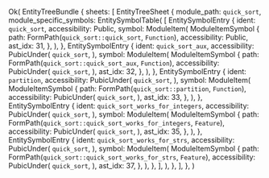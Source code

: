 Ok(
    EntityTreeBundle {
        sheets: [
            EntityTreeSheet {
                module_path: `quick_sort`,
                module_specific_symbols: EntitySymbolTable(
                    [
                        EntitySymbolEntry {
                            ident: `quick_sort`,
                            accessibility: Public,
                            symbol: ModuleItem(
                                ModuleItemSymbol {
                                    path: FormPath(`quick_sort::quick_sort`, `Function`),
                                    accessibility: Public,
                                    ast_idx: 31,
                                },
                            ),
                        },
                        EntitySymbolEntry {
                            ident: `quick_sort_aux`,
                            accessibility: PubicUnder(
                                `quick_sort`,
                            ),
                            symbol: ModuleItem(
                                ModuleItemSymbol {
                                    path: FormPath(`quick_sort::quick_sort_aux`, `Function`),
                                    accessibility: PubicUnder(
                                        `quick_sort`,
                                    ),
                                    ast_idx: 32,
                                },
                            ),
                        },
                        EntitySymbolEntry {
                            ident: `partition`,
                            accessibility: PubicUnder(
                                `quick_sort`,
                            ),
                            symbol: ModuleItem(
                                ModuleItemSymbol {
                                    path: FormPath(`quick_sort::partition`, `Function`),
                                    accessibility: PubicUnder(
                                        `quick_sort`,
                                    ),
                                    ast_idx: 33,
                                },
                            ),
                        },
                        EntitySymbolEntry {
                            ident: `quick_sort_works_for_integers`,
                            accessibility: PubicUnder(
                                `quick_sort`,
                            ),
                            symbol: ModuleItem(
                                ModuleItemSymbol {
                                    path: FormPath(`quick_sort::quick_sort_works_for_integers`, `Feature`),
                                    accessibility: PubicUnder(
                                        `quick_sort`,
                                    ),
                                    ast_idx: 35,
                                },
                            ),
                        },
                        EntitySymbolEntry {
                            ident: `quick_sort_works_for_strs`,
                            accessibility: PubicUnder(
                                `quick_sort`,
                            ),
                            symbol: ModuleItem(
                                ModuleItemSymbol {
                                    path: FormPath(`quick_sort::quick_sort_works_for_strs`, `Feature`),
                                    accessibility: PubicUnder(
                                        `quick_sort`,
                                    ),
                                    ast_idx: 37,
                                },
                            ),
                        },
                    ],
                ),
            },
        ],
    },
)